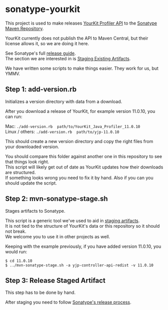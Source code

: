 # sonatype-yourkit #

This project is used to make releases
[YourKit Profiler API](http://www.yourkit.com/docs/80/help/api.jsp) to the
[Sonatype Maven Repository](http://goo.gl/FEoeP).

YourKit currently does not publish the API to Maven Central, but their license allows it,
so we are doing it here.

See Sonatype's full [release guide](http://goo.gl/6xeib).
<br/>
The section we are interested in is [Staging Existing Artifacts](http://goo.gl/QsJ99).

We have written some scripts to make things easier. They work for us, but YMMV.

## Step 1: add-version.rb ##
Initializes a version directory with data from a download.

After you download a release of YourKit, for example version 11.0.10, you can run:

Mac: `./add-version.rb  path/to/YourKit_Java_Profiler_11.0.10`
<br/>
Linux / others: `./add-version.rb  path/to/yjp-11.0.10`

This should create a new version directory and copy the right files from your downloaded version.

You should compare this folder against another one in this repository to see that things look right.
<br/>
This script will likely get out of date as YourKit updates how their downloads are structured.
<br/>
If something looks wrong you need to fix it by hand. Also if you can you should update the script.

## Step 2: mvn-sonatype-stage.sh ##
Stages artifacts to Sonatype.

This script is a generic tool we've used to aid in [staging artifacts](http://goo.gl/QsJ99).
<br/>
It is not tied to the structure of YourKit's data or this repository so it should not break.
<br/>
We welcome you to use it in other projects as well.

Keeping with the example previously, if you have added version 11.0.10, you would run:

    $ cd 11.0.10
    $ ../mvn-sonatype-stage.sh -a yjp-controller-api-redist -v 11.0.10

## Step 3: Release Staged Artifact ##
This step has to be done by hand.

After staging you need to follow [Sonatype's release process](http://goo.gl/C6Lzo).
